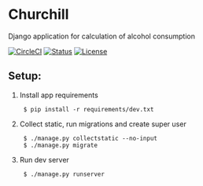 Churchill
==========================================================

Django application for calculation of alcohol consumption

[![CircleCI](https://img.shields.io/github/workflow/status/manti-by/churchill/Backend/master)](https://github.com/manti-by/churchill/actions)
[![Status](https://img.shields.io/website/https/manti.by)](https://churchill.manti.by)
[![License](https://img.shields.io/badge/license-BSD-blue.svg)](https://raw.githubusercontent.com/manti-by/churchill/master/LICENSE)

Setup:
----------------------------------------------------------

1. Install app requirements

        $ pip install -r requirements/dev.txt
        
2. Collect static, run migrations and create super user

        $ ./manage.py collectstatic --no-input
        $ ./manage.py migrate
    
3. Run dev server

        $ ./manage.py runserver